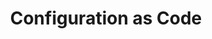 ---
title: Configuration as Code
description: Jenkins Configuration as Code Plugin
keywords: jenkins plugin casc
draft: false
---